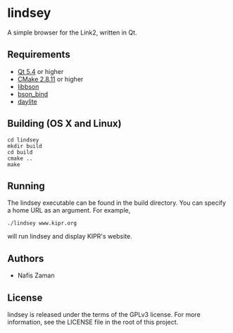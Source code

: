 # lindsey
A simple browser for the Link2, written in Qt.

## Requirements
* [Qt 5.4](http://www.qt.io/download/) or higher
* [CMake 2.8.11](http://www.cmake.org/download/) or higher
* [libbson](http://api.mongodb.org/libbson/1.1.4/)
* [bson_bind](http://www.github.com/kipr/bson_bind)
* [daylite](http://www.github.com/kipr/daylite)

## Building (OS X and Linux)
	cd lindsey
 	mkdir build
 	cd build
 	cmake ..
 	make

## Running
The lindsey executable can be found in the build directory. You can specify a home URL as an argument. For example,

	./lindsey www.kipr.org
	
will run lindsey and display KIPR's website.

## Authors
* Nafis Zaman

## License
lindsey is released under the terms of the GPLv3 license. For more information, see the LICENSE file in the root of this project.
